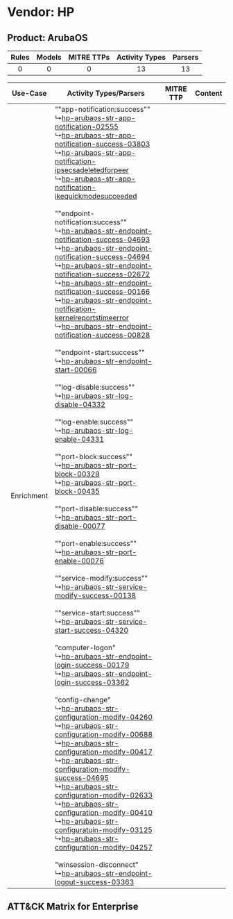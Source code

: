 Vendor: HP
==========
Product: ArubaOS
----------------
| Rules | Models | MITRE TTPs | Activity Types | Parsers |
|:-----:|:------:|:----------:|:--------------:|:-------:|
|   0   |   0    |     0      |       13       |   13    |

|  Use-Case  | Activity Types/Parsers    | MITRE TTP | Content    |
|:----------:| ---- | --------- | ---- |
| Enrichment |  ""app-notification:success""<br> ↳[hp-arubaos-str-app-notification-02555](Ps/pC_hparubaosstrappnotification02555.md)<br> ↳[hp-arubaos-str-app-notification-success-03803](Ps/pC_hparubaosstrappnotificationsuccess03803.md)<br> ↳[hp-arubaos-str-app-notification-ipsecsadeletedforpeer](Ps/pC_hparubaosstrappnotificationipsecsadeletedforpeer.md)<br> ↳[hp-arubaos-str-app-notification-ikequickmodesucceeded](Ps/pC_hparubaosstrappnotificationikequickmodesucceeded.md)<br><br> ""endpoint-notification:success""<br> ↳[hp-arubaos-str-endpoint-notification-success-04693](Ps/pC_hparubaosstrendpointnotificationsuccess04693.md)<br> ↳[hp-arubaos-str-endpoint-notification-success-04694](Ps/pC_hparubaosstrendpointnotificationsuccess04694.md)<br> ↳[hp-arubaos-str-endpoint-notification-success-02672](Ps/pC_hparubaosstrendpointnotificationsuccess02672.md)<br> ↳[hp-arubaos-str-endpoint-notification-success-00166](Ps/pC_hparubaosstrendpointnotificationsuccess00166.md)<br> ↳[hp-arubaos-str-endpoint-notification-kernelreportstimeerror](Ps/pC_hparubaosstrendpointnotificationkernelreportstimeerror.md)<br> ↳[hp-arubaos-str-endpoint-notification-success-00828](Ps/pC_hparubaosstrendpointnotificationsuccess00828.md)<br><br> ""endpoint-start:success""<br> ↳[hp-arubaos-str-endpoint-start-00066](Ps/pC_hparubaosstrendpointstart00066.md)<br><br> ""log-disable:success""<br> ↳[hp-arubaos-str-log-disable-04332](Ps/pC_hparubaosstrlogdisable04332.md)<br><br> ""log-enable:success""<br> ↳[hp-arubaos-str-log-enable-04331](Ps/pC_hparubaosstrlogenable04331.md)<br><br> ""port-block:success""<br> ↳[hp-arubaos-str-port-block-00329](Ps/pC_hparubaosstrportblock00329.md)<br> ↳[hp-arubaos-str-port-block-00435](Ps/pC_hparubaosstrportblock00435.md)<br><br> ""port-disable:success""<br> ↳[hp-arubaos-str-port-disable-00077](Ps/pC_hparubaosstrportdisable00077.md)<br><br> ""port-enable:success""<br> ↳[hp-arubaos-str-port-enable-00076](Ps/pC_hparubaosstrportenable00076.md)<br><br> ""service-modify:success""<br> ↳[hp-arubaos-str-service-modify-success-00138](Ps/pC_hparubaosstrservicemodifysuccess00138.md)<br><br> ""service-start:success""<br> ↳[hp-arubaos-str-service-start-success-04320](Ps/pC_hparubaosstrservicestartsuccess04320.md)<br><br> "computer-logon"<br> ↳[hp-arubaos-str-endpoint-login-success-00179](Ps/pC_hparubaosstrendpointloginsuccess00179.md)<br> ↳[hp-arubaos-str-endpoint-login-success-03362](Ps/pC_hparubaosstrendpointloginsuccess03362.md)<br><br> "config-change"<br> ↳[hp-arubaos-str-configuration-modify-04260](Ps/pC_hparubaosstrconfigurationmodify04260.md)<br> ↳[hp-arubaos-str-configuration-modify-00688](Ps/pC_hparubaosstrconfigurationmodify00688.md)<br> ↳[hp-arubaos-str-configuration-modify-00417](Ps/pC_hparubaosstrconfigurationmodify00417.md)<br> ↳[hp-arubaos-str-configuration-modify-success-04695](Ps/pC_hparubaosstrconfigurationmodifysuccess04695.md)<br> ↳[hp-arubaos-str-configuration-modify-02633](Ps/pC_hparubaosstrconfigurationmodify02633.md)<br> ↳[hp-arubaos-str-configuration-modify-00410](Ps/pC_hparubaosstrconfigurationmodify00410.md)<br> ↳[hp-arubaos-str-configuratuin-modify-03125](Ps/pC_hparubaosstrconfiguratuinmodify03125.md)<br> ↳[hp-arubaos-str-configuration-modify-04257](Ps/pC_hparubaosstrconfigurationmodify04257.md)<br><br> "winsession-disconnect"<br> ↳[hp-arubaos-str-endpoint-logout-success-03363](Ps/pC_hparubaosstrendpointlogoutsuccess03363.md)<br> |    | [](RM/r_m_hp_arubaos_Enrichment.md) |

ATT&CK Matrix for Enterprise
----------------------------
